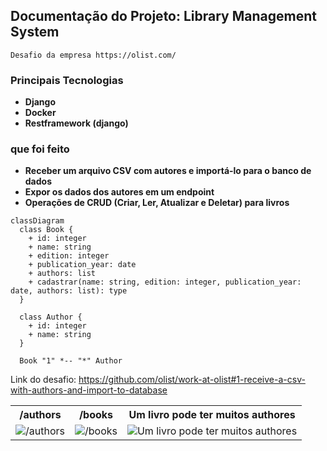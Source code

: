 ## Documentação do Projeto: Library Management System

    Desafio da empresa https://olist.com/

### Principais Tecnologias
 - **Django**
 - **Docker**
 - **Restframework (django)**

### que foi feito 
-    **Receber um arquivo CSV com autores e importá-lo para o banco de dados**
-    **Expor os dados dos autores em um endpoint**
-    **Operações de CRUD (Criar, Ler, Atualizar e Deletar) para livros**


```mermaid
classDiagram
  class Book {
    + id: integer
    + name: string
    + edition: integer
    + publication_year: date
    + authors: list
    + cadastrar(name: string, edition: integer, publication_year: date, authors: list): type
  }

  class Author {
    + id: integer
    + name: string
  }

  Book "1" *-- "*" Author
```



<table>
    <tr>
        <th>/authors</th>
        <th>/books</th>
        <th>Um livro pode ter muitos authores</th>
    </tr>
    <tr>
        <td><img src="https://github-production-user-asset-6210df.s3.amazonaws.com/116848225/280544213-0090f339-5242-44cf-902a-5afe6caccedb.png" alt="/authors"></td>
        <td><img src="https://github-production-user-asset-6210df.s3.amazonaws.com/116848225/280544313-d4d4a325-58f9-4b42-bd4e-dd609ff7efaa.png" alt="/books"></td>
        <td><img src="https://private-user-images.githubusercontent.com/116848225/280543173-c00ea24c-da7a-48e3-a21a-4436968c23fe.png?jwt=eyJhbGciOiJIUzI1NiIsInR5cCI6IkpXVCJ9.eyJpc3MiOiJnaXRodWIuY29tIiwiYXVkIjoicmF3LmdpdGh1YnVzZXJjb250ZW50LmNvbSIsImtleSI6ImtleTEiLCJleHAiOjE2OTkyMDU1MjAsIm5iZiI6MTY5OTIwNTIyMCwicGF0aCI6Ii8xMTY4NDgyMjUvMjgwNTQzMTczLWMwMGVhMjRjLWRhN2EtNDhlMy1hMjFhLTQ0MzY5NjhjMjNmZS5wbmc_WC1BbXotQWxnb3JpdGhtPUFXUzQtSE1BQy1TSEEyNTYmWC1BbXotQ3JlZGVudGlhbD1BS0lBSVdOSllBWDRDU1ZFSDUzQSUyRjIwMjMxMTA1JTJGdXMtZWFzdC0xJTJGczMlMkZhd3M0X3JlcXVlc3QmWC1BbXotRGF0ZT0yMDIzMTEwNVQxNzI3MDBaJlgtQW16LUV4cGlyZXM9MzAwJlgtQW16LVNpZ25hdHVyZT01NmRkM2U0OGJhYzk1NzU5NzExMTg2YWRiYTQ1ZTc1NzQwYmIzNGFhZDA5ZTdlYzgwZDBjNzgyNTgxMzJmZTg4JlgtQW16LVNpZ25lZEhlYWRlcnM9aG9zdCZhY3Rvcl9pZD0wJmtleV9pZD0wJnJlcG9faWQ9MCJ9.GQzsDEmcDGa_4BEvgk1nuz2KGdyvV2qWcwXivtA_57U" alt="Um livro pode ter muitos authores"></td>
    </tr>
    <tr>






Link do desafio: https://github.com/olist/work-at-olist#1-receive-a-csv-with-authors-and-import-to-database
